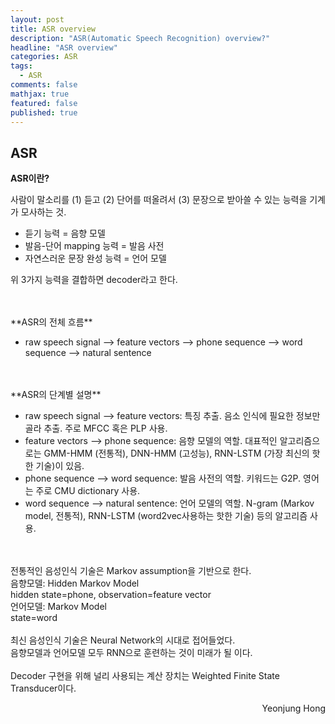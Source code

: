 ```yaml
---
layout: post
title: ASR overview
description: "ASR(Automatic Speech Recognition) overview?"
headline: "ASR overview"
categories: ASR
tags: 
  - ASR
comments: false
mathjax: true
featured: false
published: true
---
```


## ASR


**ASR이란?**

사람이 말소리를 (1) 듣고 (2) 단어를 떠올려서 (3) 문장으로 받아쓸 수 있는 능력을 기계가 모사하는 것.

- 듣기 능력 = 음향 모델
- 발음-단어 mapping 능력 = 발음 사전
- 자연스러운 문장 완성 능력 = 언어 모델

위 3가지 능력을 결합하면 decoder라고 한다.

<br/>
<br/>
**ASR의 전체 흐름**

- raw speech signal --> feature vectors --> phone sequence --> word sequence --> natural sentence

<br/>
<br/>
**ASR의 단계별 설명**

- raw speech signal --> feature vectors: 특징 추출. 음소 인식에 필요한 정보만 골라 추출. 주로 MFCC 혹은 PLP 사용. 
- feature vectors --> phone sequence: 음향 모델의 역할. 대표적인 알고리즘으로는 GMM-HMM (전통적), DNN-HMM (고성능), RNN-LSTM (가장 최신의 핫한 기술)이 있음.
- phone sequence --> word sequence: 발음 사전의 역할. 키워드는 G2P. 영어는 주로 CMU dictionary 사용.
- word sequence --> natural sentence: 언어 모델의 역할. N-gram (Markov model, 전통적), RNN-LSTM (word2vec사용하는 핫한 기술) 등의 알고리즘 사용.

<br/>
<br/>
전통적인 음성인식 기술은 Markov assumption을 기반으로 한다. <br>
음향모델: Hidden Markov Model<br> hidden state=phone, observation=feature vector <br>
언어모델: Markov Model <br>
state=word<br><br>
최신 음성인식 기술은 Neural Network의 시대로 접어들었다. <br>음향모델과 언어모델 모두 RNN으로 훈련하는 것이 미래가 될 이다.<br><br> 
Decoder 구현을 위해 널리 사용되는 계산 장치는 Weighted Finite State Transducer이다.

<p align="right"> Yeonjung Hong <p>
